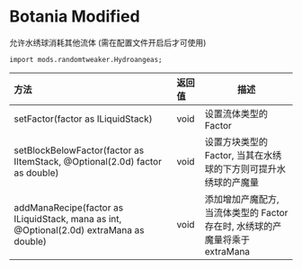 # Botania Modified

允许水绣球消耗其他流体 (需在配置文件开启后才可使用)

```zenscript
import mods.randomtweaker.Hydroangeas;
```

| 方法                                                         | 返回值 | 描述 |
| :----------------------------------------------------------- | :----- | ----------- |
| setFactor(factor as ILiquidStack) | void   | 设置流体类型的 Factor |
| setBlockBelowFactor(factor as IItemStack, @Optional(2.0d) factor as double) | void | 设置方块类型的 Factor, 当其在水绣球的下方则可提升水绣球的产魔量 |
| addManaRecipe(factor as ILiquidStack, mana as int, @Optional(2.0d) extraMana as double) | void | 添加增加产魔配方, 当流体类型的 Factor 存在时, 水绣球的产魔量将乘于 extraMana |
